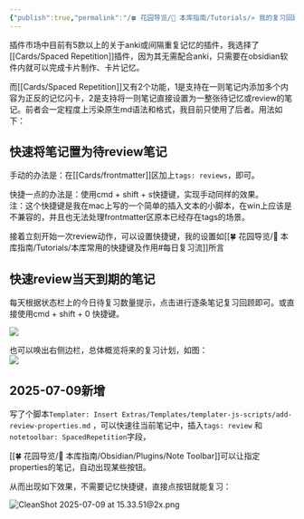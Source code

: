 ```yaml
---
{"publish":true,"permalink":"/🍀 花园导览/🧰 本库指南/Tutorials/» 我的复习回顾工作流.md","aliases":"复习回顾笔记","title":"» 我的复习回顾工作流","created":"2022-08-29","modified":"2025-07-09","published":"2025-07-09T15:35:36.178+08:00","tags":["review"],"cssclasses":""}
---
```



插件市场中目前有5款以上的关于anki或间隔重复记忆的插件，我选择了[[Cards/Spaced Repetition]]插件，因为其无需配合anki，只需要在obsidian软件内就可以完成卡片制作、卡片记忆。

而[[Cards/Spaced Repetition]]又有2个功能，1是支持在一则笔记内添加多个内容为正反的记忆闪卡，2是支持将一则笔记直接设置为一整张待记忆或review的笔记。前者会一定程度上污染原生md语法和格式，我目前只使用了后者。用法如下：

## 快速将笔记置为待review笔记

手动的办法是：在[[Cards/frontmatter]]区加上`tags: reviews`，即可。

快捷一点的办法是：使用cmd + shift + s快捷键，实现手动同样的效果。  
	注：这个快捷键是我在mac上写的一个简单的插入文本的小脚本，在win上应该是不兼容的，并且也无法处理frontmatter区原本已经存在tags的场景。

接着立刻开始一次review动作，可以设置快捷键，我的设置如[[🍀 花园导览/🧰 本库指南/Tutorials/本库常用的快捷键及作用#每日复习流]]所言

## 快速review当天到期的笔记

每天根据状态栏上的今日待复习数量提示，点击进行逐条笔记复习回顾即可。或直接使用cmd + shift + 0 快捷键。

![](https://img2.oldwinter.top/20220829210221.png)

也可以唤出右侧边栏，总体概览将来的复习计划，如图：  
![](https://img2.oldwinter.top/20220829210140.png)

## 2025-07-09新增

写了个脚本`Templater: Insert Extras/Templates/templater-js-scripts/add-review-properties.md` ，可以快速往当前笔记中，插入`tags: review` 和`notetoolbar: SpacedRepetition`字段，

[[🍀 花园导览/🧰 本库指南/Obsidian/Plugins/Note Toolbar]]可以让指定properties的笔记，自动出现某些按钮。

从而出现如下效果，不需要记忆快捷键，直接点按钮就能复习：

![CleanShot 2025-07-09 at 15.33.51@2x.png](https://pub-pic.oldwinter.top/2025/07/14d5967a8304b450fc7e7b55c2878704.png)
